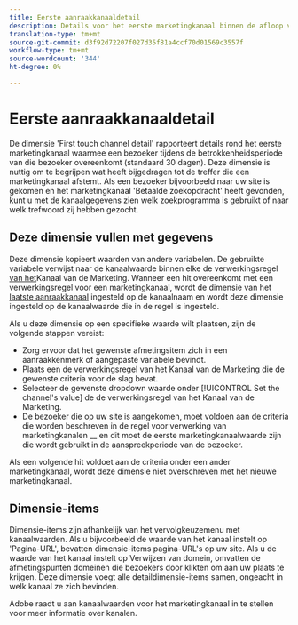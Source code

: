 ```yaml
---
title: Eerste aanraakkanaaldetail
description: Details voor het eerste marketingkanaal binnen de afloop van de betrokkenheid van de bezoeker.
translation-type: tm+mt
source-git-commit: d3f92d72207f027d35f81a4ccf70d01569c3557f
workflow-type: tm+mt
source-wordcount: '344'
ht-degree: 0%

---
```



# Eerste aanraakkanaaldetail

De dimensie &#39;First touch channel detail&#39; rapporteert details rond het eerste marketingkanaal waarmee een bezoeker tijdens de betrokkenheidsperiode van die bezoeker overeenkomt (standaard 30 dagen). Deze dimensie is nuttig om te begrijpen wat heeft bijgedragen tot de treffer die een marketingkanaal afstemt. Als een bezoeker bijvoorbeeld naar uw site is gekomen en het marketingkanaal &#39;Betaalde zoekopdracht&#39; heeft gevonden, kunt u met de kanaalgegevens zien welk zoekprogramma is gebruikt of naar welk trefwoord zij hebben gezocht.

## Deze dimensie vullen met gegevens

Deze dimensie kopieert waarden van andere variabelen. De gebruikte variabele verwijst naar de kanaalwaarde binnen elke de verwerkingsregel [van het](/help/admin/admin/marketing-channels-admin.md)Kanaal van de Marketing. Wanneer een hit overeenkomt met een verwerkingsregel voor een marketingkanaal, wordt de dimensie van het [laatste aanraakkanaal](last-touch-channel.md) ingesteld op de kanaalnaam en wordt deze dimensie ingesteld op de kanaalwaarde die in de regel is ingesteld.

Als u deze dimensie op een specifieke waarde wilt plaatsen, zijn de volgende stappen vereist:

* Zorg ervoor dat het gewenste afmetingsitem zich in een aanraakkenmerk of aangepaste variabele bevindt.
* Plaats een de verwerkingsregel van het Kanaal van de Marketing die de gewenste criteria voor de slag bevat.
* Selecteer de gewenste dropdown waarde onder [!UICONTROL Set the channel's value] de de verwerkingsregel van het Kanaal van de Marketing.
* De bezoeker die op uw site is aangekomen, moet voldoen aan de criteria die worden beschreven in de regel voor verwerking van marketingkanalen __ en dit moet de eerste marketingkanaalwaarde zijn die wordt gebruikt in de aanspreekperiode van de bezoeker.

Als een volgende hit voldoet aan de criteria onder een ander marketingkanaal, wordt deze dimensie niet overschreven met het nieuwe marketingkanaal.

## Dimensie-items

Dimensie-items zijn afhankelijk van het vervolgkeuzemenu met kanaalwaarden. Als u bijvoorbeeld de waarde van het kanaal instelt op &#39;Pagina-URL&#39;, bevatten dimensie-items pagina-URL&#39;s op uw site. Als u de waarde van het kanaal instelt op Verwijzen van domein, omvatten de afmetingspunten domeinen die bezoekers door klikten om aan uw plaats te krijgen. Deze dimensie voegt alle detaildimensie-items samen, ongeacht in welk kanaal ze zich bevinden.

Adobe raadt u aan kanaalwaarden voor het marketingkanaal in te stellen voor meer informatie over kanalen.
